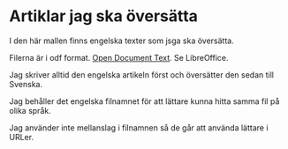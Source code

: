 # Artiklar jag ska översätta
I den här mallen finns engelska texter som jsga ska översätta.

Filerna är i odf format. [Open Document Text](https://sv.wikipedia.org/wiki/Opendocument). Se LibreOffice.

Jag skriver alltid den engelska artikeln först och översätter den sedan till Svenska.

Jag behåller det engelska filnamnet för att lättare kunna hitta samma fil på olika språk.

Jag använder inte mellanslag i filnamnen så de går att använda lättare i URLer.
